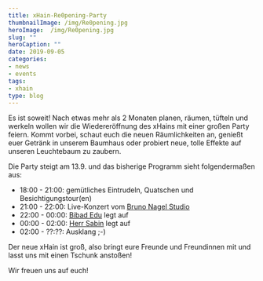 ```yaml
---
title: xHain-Re0pening-Party
thumbnailImage: /img/Re0pening.jpg
heroImage:  /img/Re0pening.jpg
slug: ""
heroCaption: ""
date: 2019-09-05
categories:
- news
- events
tags:
- xhain
type: blog
---
```


Es ist soweit! Nach etwas mehr als 2 Monaten planen, räumen, tüfteln und werkeln wollen wir die Wiedereröffnung des xHains mit einer großen Party feiern.
Kommt vorbei, schaut euch die neuen Räumlichkeiten an, genießt euer Getränk in unserem Baumhaus oder probiert neue, tolle Effekte auf unseren Leuchtebaum zu zaubern.

Die Party steigt am 13.9. und das bisherige Programm sieht folgendermaßen aus:

* 18:00 - 21:00: gemütliches Eintrudeln, Quatschen und Besichtigungstour(en)
* 21:00 - 22:00: Live-Konzert vom [Bruno Nagel Studio](https://www.youtube.com/channel/UCUcDUbpwjFtwwPkYiyFeZqQ)
* 22:00 - 00:00: [Bibad Edu](https://soundcloud.com/bibadebu) legt auf
* 00:00 - 02:00: [Herr Sabin](https://soundcloud.com/herrsabin) legt auf
* 02:00 - ??:??: Ausklang ;-)

Der neue xHain ist groß, also bringt eure Freunde und Freundinnen mit und lasst uns mit einen Tschunk anstoßen!

Wir freuen uns auf euch!